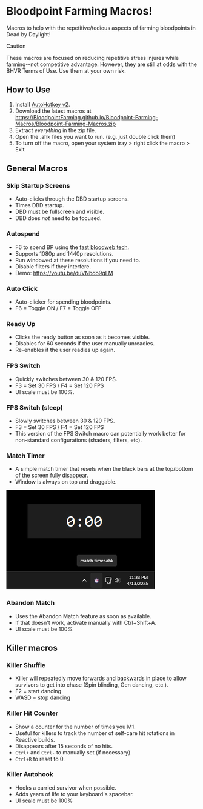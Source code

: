 # Bloodpoint Farming Macros!
Macros to help with the repetitive/tedious aspects of farming bloodpoints in Dead by Daylight!

> [!CAUTION]
> These macros are focused on reducing repetitive stress injures while farming--not competitive advantage. However, they are still at odds with the BHVR Terms of Use. Use them at your own risk.

## How to Use
1. Install [AutoHotkey v2](https://www.autohotkey.com/).
2. Download the latest macros at https://BloodpointFarming.github.io/Bloodpoint-Farming-Macros/Bloodpoint-Farming-Macros.zip
3. Extract *everything* in the zip file.
4. Open the .ahk files you want to run. (e.g. just double click them)
5. To turn off the macro, open your system tray > right click the macro > Exit

## General Macros
### Skip Startup Screens
- Auto-clicks through the DBD startup screens.
- Times DBD startup.
- DBD must be fullscreen and visible.
- DBD does *not* need to be focused.

### Autospend
- F6 to spend BP using the [fast bloodweb tech](https://www.reddit.com/r/deadbydaylight/s/njguTZBODp).
- Supports 1080p and 1440p resolutions.
- Run windowed at these resolutions if you need to.
- Disable filters if they interfere.
- Demo: https://youtu.be/duVNbdo9qLM

### Auto Click
- Auto-clicker for spending bloodpoints.
- F6 = Toggle ON / F7 = Toggle OFF

### Ready Up
- Clicks the ready button as soon as it becomes visible.
- Disables for 60 seconds if the user manually unreadies.
- Re-enables if the user readies up again.

### FPS Switch
- Quickly switches between 30 & 120 FPS.
- F3 = Set 30 FPS / F4 = Set 120 FPS
- UI scale must be 100%.

### FPS Switch (sleep)
- Slowly switches between 30 & 120 FPS.
- F3 = Set 30 FPS / F4 = Set 120 FPS
- This version of the FPS Switch macro can potentially work better for non-standard configurations (shaders, filters, etc).

### Match Timer
- A simple match timer that resets when the black bars at the top/bottom of the screen fully disappear.
- Window is always on top and draggable.

![Match Timer and taskbar icons](assets/match-timer.png)

### Abandon Match
- Uses the Abandon Match feature as soon as available.
- If that doesn't work, activate manually with Ctrl+Shift+A.
- UI scale must be 100%

## Killer macros
### Killer Shuffle
- Killer will repeatedly move forwards and backwards in place to allow survivors to get into chase (Spin blinding, Gen dancing, etc.).
- F2 = start dancing
- WASD = stop dancing

### Killer Hit Counter
- Show a counter for the number of times you M1.
- Useful for killers to track the number of self-care hit rotations in Reactive builds.
- Disappears after 15 seconds of no hits.
- `Ctrl+` and `Ctrl-` to manually set (if necessary)
- `Ctrl+R` to reset to 0.

### Killer Autohook
- Hooks a carried survivor when possible.
- Adds years of life to your keyboard's spacebar.
- UI scale must be 100%
